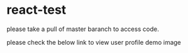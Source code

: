 # react-test

please take a pull of master baranch to access code.

please check the below link to view user profile demo image 

